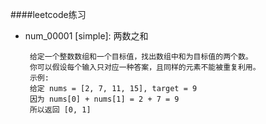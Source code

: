 ####leetcode练习
* num_00001 [simple]: 两数之和
   
   ```
	给定一个整数数组和一个目标值，找出数组中和为目标值的两个数。
	你可以假设每个输入只对应一种答案，且同样的元素不能被重复利用。
	示例:
	给定 nums = [2, 7, 11, 15], target = 9
	因为 nums[0] + nums[1] = 2 + 7 = 9
	所以返回 [0, 1]
	```

